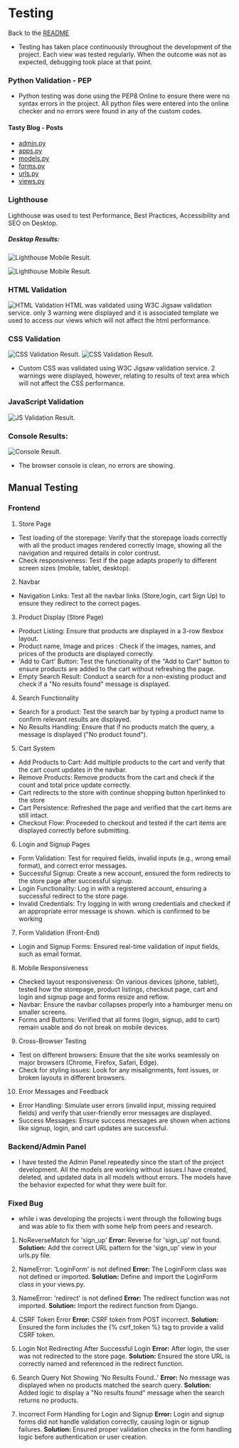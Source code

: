# Testing
Back to the [README](https://github.com/htadicha/ecommerce?tab=readme-ov-file)

* Testing has taken place continuously throughout the development of the project. Each view was tested regularly. 
  When the outcome was not as expected, debugging took place at that point.  

### Python Validation - PEP
* Python testing was done using the PEP8 Online to ensure there were no syntax errors in the project. All python files
were entered into the online checker and no errors were found in any of the custom codes.

#### Tasty Blog - Posts

* [admin.py](./static/images/admins.pychecker.png)
* [apps.py](./static/images/apps.pychecker.png)
* [models.py](./static/images/models_testing.png)
* [forms.py](.static/images/loginform.pychecker.png)
* [urls.py](./static/images/urls.pychecker.pngg)
* [views.py](./static/images/views.pychecker.png)

### Lighthouse

Lighthouse was used to test Performance, Best Practices, Accessibility and SEO on Desktop.

##### Desktop Results:
![Lighthouse Mobile Result](./static/images/lightoutest.png).

![Lighthouse Mobile Result](./static/images/lighthouse_performance.png).

### HTML Validation

![HTML Validation](./static/images/htmlvalidation.png)
HTML was validated using W3C Jigsaw validation service. only 3 warning were displayed and it is associated template we used to access our views which will not affect the html performance.

### CSS Validation

![CSS Validation Result](./static/images/cssvalidator.png).
![CSS Validation Result](./static/images/bootsrapcssvalidation.png).

* Custom CSS was validated using W3C Jigsaw validation service. 2 warnings were displayed, however, relating to results of text area which will not affect the CSS performance.

### JavaScript Validation

![JS Validation Result](./assets/readme/test/tasty_blog_js_validator_results.jpg).

### Console Results:

![Console Result](./static/images/consoleresults.png).

* The browser console is clean, no errors are  showing.

## Manual Testing

### Frontend

1. Store Page
- Test loading of the storepage: Verify that the storepage loads correctly with all the product images rendered correctly image, showing all the navigation and required details in color contrust.
- Check responsiveness: Test if the page adapts properly to different screen sizes (mobile, tablet, desktop).
2. Navbar
- Navigation Links: Test all the navbar links (Store,login, cart Sign Up) to ensure they redirect to the correct pages.
3. Product Display (Store Page)
- Product Listing: Ensure that products are displayed in a 3-row flexbox layout.
- Product name, Image and prices : Check if the images, names, and prices of the      products are displayed correctly.
- 'Add to Cart' Button: Test the functionality of the "Add to Cart" button to ensure products are added to the cart without refreshing the page.
- Empty Search Result: Conduct a search for a non-existing product and check if a "No results found" message is displayed.
4. Search Functionality
- Search for a product: Test the search bar by typing a product name to confirm relevant results are displayed.
- No Results Handling: Ensure that if no products match the query, a message is displayed ("No product found").
5. Cart System
- Add Products to Cart: Add multiple products to the cart and verify that the cart count updates in the navbar.
- Remove Products: Remove products from the cart and check if the count and total price update correctly.
- Cart redirects to the store with continue shopping button hperlinked to the store
- Cart Persistence: Refreshed the page and verified that the cart items are still intact.
- Checkout Flow: Proceeded to checkout and tested if the cart items are displayed correctly before submitting.
6. Login and Signup Pages
- Form Validation: Test for required fields, invalid inputs (e.g., wrong email format), and correct error messages.
- Successful Signup: Create a new account, ensured the form redirects to the store page after successful signup.
- Login Functionality: Log in with a registered account, ensuring a successful redirect to the store page.
- Invalid Credentials: Try logging in with wrong credentials and checked if an appropriate error message is shown. which is confirmed to be working
7. Form Validation (Front-End)
- Login and Signup Forms: Ensured real-time validation of input fields, such as email format.
8. Mobile Responsiveness
- Checked layout responsiveness: On various devices (phone, tablet), tested how the storepage, product listings, checkout page, cart and login and signup page and forms resize and reflow.
- Navbar: Ensure the navbar collapses properly into a hamburger menu on smaller screens.
- Forms and Buttons: Verified that all forms (login, signup, add to cart) remain usable and do not break on mobile devices.
9. Cross-Browser Testing
- Test on different browsers: Ensure that the site works seamlessly on major browsers (Chrome, Firefox, Safari, Edge).
- Check for styling issues: Look for any misalignments, font issues, or broken layouts in different browsers.
10. Error Messages and Feedback
- Error Handling: Simulate user errors (invalid input, missing required fields) and verify that user-friendly error messages are displayed.
- Success Messages: Ensure success messages are shown when actions like signup, login, and cart updates are successful. 

### Backend/Admin Panel

* I have tested the Admin Panel repeatedly since the start of the project development. All the models are working without issues.I have created, deleted, and updated data in all models without errors. The models have the behavior expected for what they were built for.

### Fixed Bug

* while i was developing the projects i went through the following bugs and was able to fix them with some help from peers and research.

1. NoReverseMatch for 'sign_up'
**Error:**
Reverse for 'sign_up' not found.
**Solution:**
Add the correct URL pattern for the 'sign_up' view in your urls.py file.
2. NameError: 'LoginForm' is not defined
**Error:**
The LoginForm class was not defined or imported.
**Solution:**
Define and import the LoginForm class in your views.py.
3. NameError: 'redirect' is not defined
**Error:**
The redirect function was not imported.
**Solution:**
Import the redirect function from Django.

4. CSRF Token Error
**Error:**
CSRF token from POST incorrect.
**Solution:**
Ensured the form includes the {% csrf_token %} tag to provide a valid CSRF token.

5. Login Not Redirecting After Successful Login
**Error:**
After login, the user was not redirected to the store page.
**Solution:**
Ensured the store URL is correctly named and referenced in the redirect function.

6. Search Query Not Showing 'No Results Found..'
**Error:**
No message was displayed when no products matched the search query.
**Solution:**
Added logic to display a "No results found" message when the search returns no products.

7. Incorrect Form Handling for Login and Signup
**Error:**
Login and signup forms did not handle validation correctly, causing login or signup failures.
**Solution:**
Ensured proper validation checks in the form handling logic before authentication or user creation.